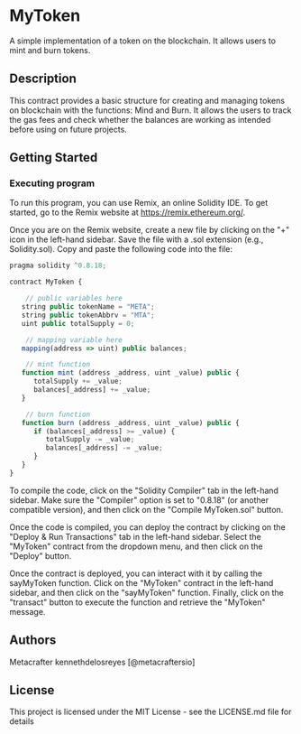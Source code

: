 # MyToken

A simple implementation of a token on the blockchain. It allows users to mint and burn tokens.

## Description

This contract provides a basic structure for creating and managing tokens on blockchain with the functions: Mind and Burn. It allows the users to track the gas fees and check whether the balances are working as intended before using on future projects.

## Getting Started

### Executing program

To run this program, you can use Remix, an online Solidity IDE. To get started, go to the Remix website at https://remix.ethereum.org/.

Once you are on the Remix website, create a new file by clicking on the "+" icon in the left-hand sidebar. Save the file with a .sol extension (e.g., Solidity.sol). Copy and paste the following code into the file:

```javascript
pragma solidity ^0.8.18;

contract MyToken {

    // public variables here
   string public tokenName = "META";
   string public tokenAbbrv = "MTA";
   uint public totalSupply = 0;

    // mapping variable here
   mapping(address => uint) public balances;

    // mint function
   function mint (address _address, uint _value) public {
      totalSupply += _value;
      balances[_address] += _value;
   }

    // burn function
   function burn (address _address, uint _value) public {
      if (balances[_address] >= _value) {
         totalSupply -= _value;
         balances[_address] -= _value;
      }
   }
}
```

To compile the code, click on the "Solidity Compiler" tab in the left-hand sidebar. Make sure the "Compiler" option is set to "0.8.18" (or another compatible version), and then click on the "Compile MyToken.sol" button.

Once the code is compiled, you can deploy the contract by clicking on the "Deploy & Run Transactions" tab in the left-hand sidebar. Select the "MyToken" contract from the dropdown menu, and then click on the "Deploy" button.

Once the contract is deployed, you can interact with it by calling the sayMyToken function. Click on the "MyToken" contract in the left-hand sidebar, and then click on the "sayMyToken" function. Finally, click on the "transact" button to execute the function and retrieve the "MyToken" message.

## Authors

Metacrafter kennethdelosreyes
[@metacraftersio]


## License

This project is licensed under the MIT License - see the LICENSE.md file for details
